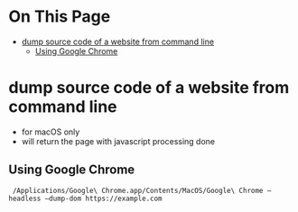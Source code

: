 # On This Page

- [dump source code of a website from command line](#dump-source-code-of-a-website-from-command-line)
    - [Using Google Chrome](#using-google-chrome)

# dump source code of a website from command line

* for macOS only
* will return the page with javascript processing done

## Using Google Chrome
```
 /Applications/Google\ Chrome.app/Contents/MacOS/Google\ Chrome –headless –dump-dom https://example.com
 ```

